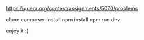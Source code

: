 https://quera.org/contest/assignments/5070/problems

clone
composer install
npm install
npm run dev


enjoy it :)

